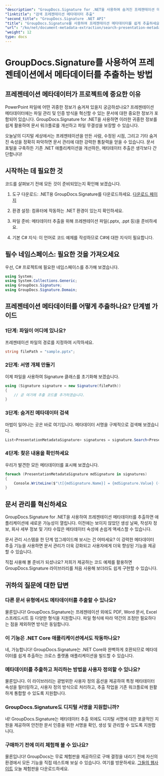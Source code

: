 ```yaml
---
"description": "GroupDocs.Signature for .NET을 사용하여 숨겨진 프레젠테이션 데이터를 확인하세요. 메타데이터를 추출하고 활용하여 문서 관리 시스템을 간소화하는 방법을 알아보세요."
"linktitle": "검색 프레젠테이션 메타데이터 추출"
"second_title": "GroupDocs.Signature .NET API"
"title": "GroupDocs.Signature를 사용하여 프레젠테이션 메타데이터를 쉽게 추출하세요"
"url": "/ko/net/document-metadata-extraction/search-presentation-metadata-extraction/"
"weight": 12
type: docs
---
```

# GroupDocs.Signature를 사용하여 프레젠테이션에서 메타데이터를 추출하는 방법

## 프레젠테이션 메타데이터가 프로젝트에 중요한 이유

PowerPoint 파일에 어떤 귀중한 정보가 숨겨져 있을지 궁금하셨나요? 프레젠테이션 메타데이터에는 파일 관리 및 인증 방식을 혁신할 수 있는 문서에 대한 중요한 정보가 포함되어 있습니다. GroupDocs.Signature for .NET을 사용하면 이러한 귀중한 정보를 쉽게 활용하여 문서 워크플로를 개선하고 파일 무결성을 보장할 수 있습니다.

오늘날의 디지털 세상에서는 프레젠테이션을 만든 사람, 수정된 시점, 그리고 기타 숨겨진 속성을 정확히 파악하면 문서 관리에 대한 강력한 통찰력을 얻을 수 있습니다. 문서 포털을 구축하든 기존 .NET 애플리케이션을 개선하든, 메타데이터 추출은 생각보다 간단합니다!

## 시작하는 데 필요한 것

코드를 살펴보기 전에 모든 것이 준비되었는지 확인해 보겠습니다.

1. 도구 다운로드: .NET용 GroupDocs.Signature를 다운로드하세요. [다운로드 페이지](https://releases.groupdocs.com/signature/net/)
   
2. 환경 설정: 컴퓨터에 작동하는 .NET 환경이 있는지 확인하세요.
   
3. 파일 준비: 메타데이터 추출을 위해 프레젠테이션 파일(.pptx, .ppt 등)을 준비하세요.
   
4. 기본 C# 지식: 이 언어로 코드 예제를 작성하므로 C#에 대한 지식이 필요합니다.

## 필수 네임스페이스: 필요한 것을 가져오세요

우선, C# 프로젝트에 필요한 네임스페이스를 추가해 보겠습니다.

```csharp
using System;
using System.Collections.Generic;
using GroupDocs.Signature;
using GroupDocs.Signature.Domain;
```

## 프레젠테이션 메타데이터를 어떻게 추출하나요? 단계별 가이드

### 1단계: 파일이 어디에 있나요?

프레젠테이션 파일의 경로를 지정하여 시작하세요.

```csharp
string filePath = "sample.pptx";
```

### 2단계: 서명 개체 만들기

이제 파일을 사용하여 Signature 클래스를 초기화해 보겠습니다.

```csharp
using (Signature signature = new Signature(filePath))
{
    // 곧 여기에 추출 코드를 추가하겠습니다.
}
```

### 3단계: 숨겨진 메타데이터 검색

마법이 일어나는 곳은 바로 여기입니다. 메타데이터 서명을 구체적으로 검색해 보겠습니다.

```csharp
List<PresentationMetadataSignature> signatures = signature.Search<PresentationMetadataSignature>(SignatureType.Metadata);
```

### 4단계: 찾은 내용을 확인하세요

우리가 발견한 모든 메타데이터를 표시해 보겠습니다.

```csharp
foreach (PresentationMetadataSignature mdSignature in signatures)
{
    Console.WriteLine($"\t[{mdSignature.Name}] = {mdSignature.Value} ({mdSignature.Type})");
}
```

## 문서 관리를 혁신하세요

GroupDocs.Signature for .NET을 사용하여 프레젠테이션 메타데이터를 추출하면 애플리케이션에 새로운 가능성이 열립니다. 이전에는 보이지 않았던 생성 날짜, 작성자 정보, 회사 세부 정보 및 기타 수많은 메타데이터 속성에 손쉽게 액세스할 수 있습니다.

문서 관리 시스템을 한 단계 업그레이드해 보시는 건 어떠세요? 이 강력한 메타데이터 추출 기능을 사용하면 문서 관리가 더욱 강화되고 사용자에게 더욱 향상된 기능을 제공할 수 있습니다.

직접 사용해 볼 준비가 되셨나요? 저희가 제공하는 코드 예제를 활용하면 GroupDocs.Signature 라이브러리를 처음 사용해 보더라도 쉽게 구현할 수 있습니다.

## 귀하의 질문에 대한 답변

### 다른 문서 유형에서도 메타데이터를 추출할 수 있나요?

물론입니다! GroupDocs.Signature는 프레젠테이션 외에도 PDF, Word 문서, Excel 스프레드시트 등 다양한 형식을 지원합니다. 파일 형식에 따라 약간의 조정만 필요하다는 점을 제외하면 방식은 동일합니다.

### 이 기능은 .NET Core 애플리케이션에서도 작동하나요?

네, 가능합니다! GroupDocs.Signature는 .NET Core와 완벽하게 호환되므로 메타데이터를 쉽게 추출하는 크로스 플랫폼 애플리케이션을 빌드할 수 있습니다.

### 메타데이터를 추출하고 처리하는 방법을 사용자 정의할 수 있나요?

물론입니다. 이 라이브러리는 광범위한 사용자 정의 옵션을 제공하여 특정 메타데이터 속성을 필터링하고, 사용자 정의 방식으로 처리하고, 추출 작업을 기존 워크플로에 원활하게 통합할 수 있도록 지원합니다.

### GroupDocs.Signature도 디지털 서명을 지원합니까?

네! GroupDocs.Signature는 메타데이터 추출 외에도 디지털 서명에 대한 포괄적인 지원을 제공하여 안전한 문서 인증을 위한 서명을 확인, 생성 및 관리할 수 있도록 지원합니다.

### 구매하기 전에 미리 체험해 볼 수 있나요?

물론입니다! GroupDocs는 무료 체험판을 제공하므로 구매 결정을 내리기 전에 자신의 환경에서 모든 기능을 직접 테스트해 보실 수 있습니다. 여기를 방문하세요. [그들의 웹사이트](https://releases.groupdocs.com/) 오늘 체험판을 다운로드하세요.